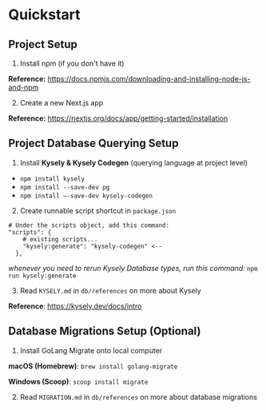 # Quickstart

## Project Setup
1. Install npm (if you don't have it)

**Reference:** https://docs.npmjs.com/downloading-and-installing-node-js-and-npm

2. Create a new Next.js app

**Reference:** https://nextjs.org/docs/app/getting-started/installation

## Project Database Querying Setup
1. Install **Kysely & Kysely Codegen** (querying language at project level)
- `npm install kysely`
- `npm install --save-dev pg`
- `npm install —-save-dev kysely-codegen`

2. Create runnable script shortcut in `package.json`
```
# Under the scripts object, add this command:
"scripts": {      
    # existing scripts...
    "kysely:generate": "kysely-codegen" <--
  },
```
*whenever you need to rerun Kysely Database types, run this command:* `npm run kysely:generate`

3. Read `KYSELY.md` in `db/references` on more about Kysely

**Reference**: https://kysely.dev/docs/intro

## Database Migrations Setup (Optional)
1. Install GoLang Migrate onto local computer

**macOS (Homebrew)**: `brew install golang-migrate`

**Windows (Scoop)**: `scoop install migrate`

2. Read `MIGRATION.md` in `db/references` on more about database migrations
